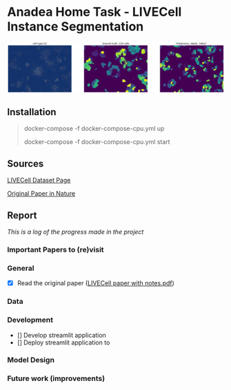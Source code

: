 # Anadea Home Task - LIVECell Instance Segmentation
![](img.png)

## Installation
> docker-compose -f docker-compose-cpu.yml up
>
> docker-compose -f docker-compose-cpu.yml start

## Sources
[LIVECell Dataset Page](https://sartorius-research.github.io/LIVECell/)

[Original Paper in Nature](https://www.nature.com/articles/s41592-021-01249-6.pdf)

## Report
*This is a log of the progress made in the project*

### Important Papers to (re)visit

### General
- [x] Read the original paper ([LIVECell paper with notes.pdf](https://github.com/EugeneShalli/AnadeaHT/blob/main/LIVECell%20paper%20with%20notes.pdf))

### Data

### Development
- [] Develop streamlit application
- [] Deploy streamlit application to 

### Model Design

### Future work (improvements)
